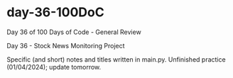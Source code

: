 # day-36-100DoC
Day 36 of 100 Days of Code - General Review

Day 36 - Stock News Monitoring Project

Specific (and short) notes and titles written in main.py. 
  Unfinished practice (01/04/2024); update tomorrow.
                      

